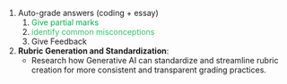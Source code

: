 1) Auto-grade answers (coding + essay) 
	1) <font color="#00b050">Give partial marks</font>
	2) <font color="#2DC26B">identify common misconceptions</font>
	3) Give Feedback 
2) **Rubric Generation and Standardization**: 
	* Research how Generative AI can standardize and streamline rubric creation for more consistent and transparent grading practices.